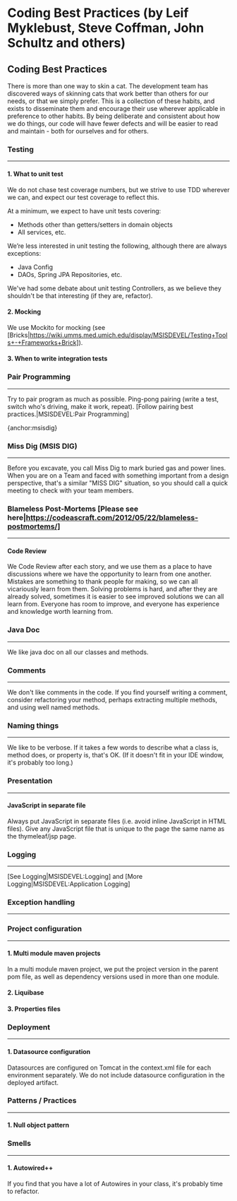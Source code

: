 # Coding Best Practices (by Leif Myklebust, Steve Coffman, John Schultz and others)

## Coding Best Practices

There is more than one way to skin a cat. The development team has discovered ways of skinning cats that work better than others for our needs, or that we simply prefer. This is a collection of these habits, and exists to disseminate them and encourage their use wherever applicable in preference to other habits. By being deliberate and consistent about how we do things, our code will have fewer defects and will be easier to read and maintain - both for ourselves and for others.

### Testing
----
#### 1. What to unit test

We do not chase test coverage numbers, but we strive to use TDD wherever we can, and expect our test coverage to reflect this.

At a minimum, we expect to have unit tests covering:
* Methods other than getters/setters in domain objects
* All services, etc.

We’re less interested in unit testing the following, although there are always exceptions:
- Java Config
- DAOs, Spring JPA Repositories, etc.

We've had some debate about unit testing Controllers, as we believe they shouldn't be that interesting (if they are, refactor).

#### 2. Mocking

We use Mockito for mocking (see [Bricks|https://wiki.umms.med.umich.edu/display/MSISDEVEL/Testing+Tools+-+Frameworks+Brick]).

#### 3. When to write integration tests

### Pair Programming

---
Try to pair program as much as possible. Ping-pong pairing (write a test, switch who's driving, make it work, repeat). [Follow pairing best practices.|MSISDEVEL:Pair Programming]

{anchor:msisdig}
### Miss Dig (MSIS DIG)
----
Before you excavate, you call Miss Dig to mark buried gas and power lines. When you are on a Team and faced with something important from a design perspective, that's a similar "MISS DIG" situation, so you should call a quick meeting to check with your team members.

### Blameless Post-Mortems [Please see here|https://codeascraft.com/2012/05/22/blameless-postmortems/]

---

#### Code Review

We Code Review after each story, and we use them as a place to have discussions where we have the opportunity to learn from one another. Mistakes are something to thank people for making, so we can all vicariously learn from them. Solving problems is hard, and after they are already solved, sometimes it is easier to see improved solutions we can all learn from. Everyone has room to improve, and everyone has experience and knowledge worth learning from.

### Java Doc
----
We like java doc on all our classes and methods.

### Comments
----
We don't like comments in the code. If you find yourself writing a comment, consider refactoring your method, perhaps extracting multiple methods, and using well named methods.

### Naming things
----
We like to be verbose. If it takes a few words to describe what a class is, method does, or property is, that's OK. (If it doesn't fit in your IDE window, it's probably too long.)

### Presentation
----
#### JavaScript in separate file

Always put JavaScript in separate files (i.e. avoid inline JavaScript in HTML files). Give any JavaScript file that is unique to the page the same name as the thymeleaf/jsp page.

### Logging
----
[See Logging|MSISDEVEL:Logging] and [More Logging|MSISDEVEL:Application Logging]

### Exception handling
----
### Project configuration
----
#### 1. Multi module maven projects

In a multi module maven project, we put the project version in the parent pom file, as well as dependency versions used in more than one module.

#### 2. Liquibase

#### 3. Properties files

### Deployment
----
#### 1. Datasource configuration

Datasources are configured on Tomcat in the context.xml file for each environment separately. We do not include datasource configuration in the deployed artifact.

### Patterns / Practices
----
#### 1. Null object pattern

### Smells
----
#### 1. Autowired+\+

If you find that you have a lot of Autowires in your class, it's probably time to refactor.
